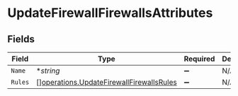 # UpdateFirewallFirewallsAttributes


## Fields

| Field                                                                                                | Type                                                                                                 | Required                                                                                             | Description                                                                                          |
| ---------------------------------------------------------------------------------------------------- | ---------------------------------------------------------------------------------------------------- | ---------------------------------------------------------------------------------------------------- | ---------------------------------------------------------------------------------------------------- |
| `Name`                                                                                               | **string*                                                                                            | :heavy_minus_sign:                                                                                   | N/A                                                                                                  |
| `Rules`                                                                                              | [][operations.UpdateFirewallFirewallsRules](../../models/operations/updatefirewallfirewallsrules.md) | :heavy_minus_sign:                                                                                   | N/A                                                                                                  |